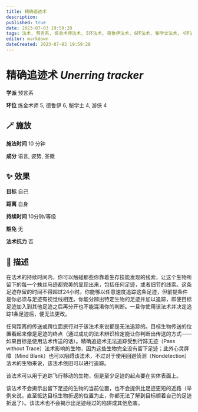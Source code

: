 ```yaml
---
title: 精确追迹术
description: 
published: true
date: 2023-07-03 19:59:28
tags: 法术, 预言系, 炼金术师法术, 5环法术, 德鲁伊法术, 6环法术, 秘学士法术, 4环法术, 游侠法术
editor: markdown
dateCreated: 2023-07-03 19:59:28
---
```


# **精确追迹术** *Unerring tracker*

**学派** 预言系 

**环位** 炼金术师 5, 德鲁伊 6, 秘学士 4, 游侠 4

## 🪄 施放

**施法时间** 10 分钟

**成分** 语言, 姿势, 圣徽

## ✨ 效果 

**目标** 自己 

**距离** 自身  

**持续时间** 10分钟/等级 

**豁免** 无

**法术抗力** 否

## 📖 描述

在法术的持续时间内，你可以触碰那些你靠着生存技能发现的线索，让这个生物所留下的每一个蛛丝马迹都完美的显现出来，包括任何足迹，或者细节的线索。这条足迹存留的时间不得超过24小时。你能够以任意速度追踪这条足迹，但前提条件是你必须与足迹有视觉线相连。你能分辨出特定生物的足迹并加以追踪，即便目标足迹加入到其他足迹之后再分开也不能混淆你的判断。一旦你使用该法术并决定追踪1条足迹后，便无法更改。

任何距离的传送或跨位面旅行对于该法术来说都是无法追踪的。目标生物传送的位置看起来像是足迹的终点（通过成功的法术辨识检定能让你判断出传送的方式——如果目标是使用法术传送的话）。精确追迹术无法追踪受到行踪无迹（Pass without Trace）法术影响的生物，因为这些生物完全没有留下足迹；此外心灵屏障（Mind Blank）也可以阻碍该法术，不过对于使用回避侦测（Nondetection）法术的生物来说，该法术依旧可以进行追踪。

该法术可以用于追踪飞行移动的生物，但是至少足迹的起点要在实体表面上。

该法术不会揭示出留下足迹的生物的当前位置，也不会提供比足迹更短的近路（举例来说，直至抵达目标生物折返的位置为止，你都无法了解到目标顺着自己的足迹折返了）。该法术也不会揭示出足迹经过的陷阱或其他危害。
    